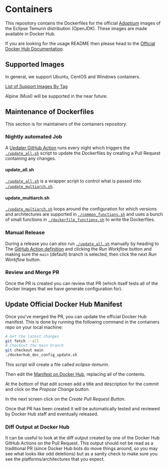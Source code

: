 # Containers

This repository contains the Dockerfiles for the official [Adoptium](https://adoptium.net) images of the Eclipse Temurin distribution (OpenJDK). These images are made available in Docker Hub.

If you are looking for the usage README then please head to the [Official Docker Hub Documentation](https://hub.docker.com/_/eclipse-temurin).

## Supported Images

In general, we support Ubuntu, CentOS and Windows containers.

[List of Support Images By Tag](https://github.com/docker-library/docs/tree/master/eclipse-temurin#simple-tags)

Alpine (Musl) will be supported in the near future.

## Maintenance of Dockerfiles

This section is for maintainers of the containers repository.

### Nightly automated Job

A [Updater GitHub Action](.github/workflows/updater.yml) runs every night which triggers the
[`./update_all.sh`](./update_all.sh) script to update the Dockerfiles by creating a Pull Request containing any changes.

#### update_all.sh

[`./update_all.sh`](./update_all.sh) is a wrapper script to control what is passed into [`./update_multiarch.sh`](./update_multiarch.sh).

#### update_multiarch.sh

[`./update_multiarch.sh`](./update_multiarch.sh) loops around the configuration for which versions and architectures are supported in [`./common_functions.sh`](./common_functions.sh) and uses a bunch of small functions in [`./dockerfile_functions.sh`](./dockerfile_functions.sh) to write the Dockerfiles.

### Manual Release

During a release you can also run [`./update_all.sh`](./update_all.sh) manually by heading to The [GitHub Action definition](https://github.com/adoptium/containers/actions/workflows/updater.yml) and clicking the _Run Workflow_ button and making sure the `main` (default) branch is selected, then click the next _Run Workflow_ button.

### Review and Merge PR

Once the PR is created you can review that PR (which itself tests all of the Docker Images that we have generate configuration for).

## Update Official Docker Hub Manifest

Once you've merged the PR, you can update the official Docker Hub manifest. This is done by running the following command in the containers repo on your local machine:

```bash
# Get the latest changes
git fetch --all
# Checkout the main branch
git checkout main
./dockerhub_doc_config_update.sh
```

This script will create a file called _eclipse-temurin_.

Then edit the [Manifest on Docker Hub](https://github.com/docker-library/official-images/blob/master/library/eclipse-temurin), replacing all of the contents.

At the bottom of that edit screen add a title and description for the commit and click on the _Propose Change_ button.

In the next screen click on the _Create Pull Request Button_.

Once that PR has been created it will be automatically tested and reviewed by Docker Hub staff and eventually released.

### Diff Output at Docker Hub

It can be useful to look at the diff output created by one of the Docker Hub GitHub Actions on the Pull Request. This output
should not be read as a traditional PR (since Docker Hub bots do move things around, so you may see what looks like odd deletions)
but as a sanity check to make sure you see the platforms/architectures that you expect.
